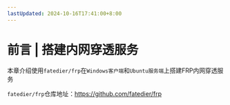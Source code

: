 ```yaml
---
lastUpdated: 2024-10-16T17:41:00+8:00
---
```


# 前言 | 搭建内网穿透服务

本章介绍使用```fatedier/frp```在```Windows客户端```和```Ubuntu服务端```上搭建FRP内网穿透服务

```fatedier/frp```仓库地址：<https://github.com/fatedier/frp>